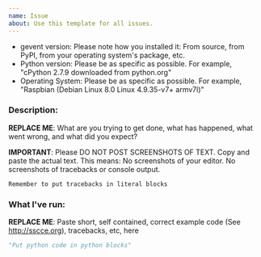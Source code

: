 ```yaml
---
name: Issue
about: Use this template for all issues.
---
```

* gevent version: Please note how you installed it: From source, from
                  PyPI, from your operating system's package, etc.
* Python version: Please be as specific as possible. For example,
                  "cPython 2.7.9 downloaded from python.org"
* Operating System: Please be as specific as possible. For example,
                  "Raspbian (Debian Linux 8.0 Linux 4.9.35-v7+  armv7l)"

### Description:

**REPLACE ME**: What are you trying to get done, what has happened, what went wrong, and what did you expect?

**IMPORTANT**: Please DO NOT POST SCREENSHOTS OF TEXT. Copy and paste
the actual text. This means: No screenshots of your editor. No
screenshots of tracebacks or console output.

```python-traceback
Remember to put tracebacks in literal blocks
```

### What I've run:

**REPLACE ME**: Paste short, self contained, correct example code (See
http://sscce.org), tracebacks, etc, here


```python
"Put python code in python blocks"
```
